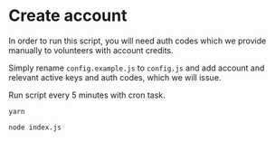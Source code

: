 # Create account

In order to run this script, you will need auth codes which we provide manually to volunteers with account credits.

Simply rename `config.example.js` to `config.js` and add account and relevant active keys and auth codes, which we will issue.

Run script every 5 minutes with cron task.

`yarn`

`node index.js`

